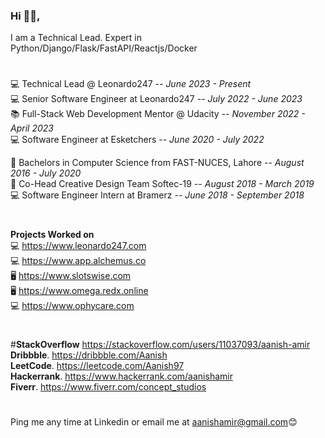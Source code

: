 ### Hi 👋🏽,

I am a Technical Lead. Expert in Python/Django/Flask/FastAPI/Reactjs/Docker<br/>
#
💻 Technical Lead @ Leonardo247 -- _June 2023 - Present_<br/>
💻 Senior Software Engineer at Leonardo247 -- _July 2022 - June 2023_ <br/>
📚 Full-Stack Web Development Mentor @ Udacity -- _November 2022 - April 2023_ <br/>
💻 Software Engineer at Esketchers -- _June 2020 - July 2022_<br/>

📕 Bachelors in Computer Science from FAST-NUCES, Lahore  -- _August 2016 - July 2020_<br/>
🎉 Co-Head Creative Design Team Softec-19 -- _August 2018 - March 2019_<br/>
💻 Software Engineer Intern at Bramerz -- _June 2018 - September 2018_<br/>
#
**Projects Worked on**<br/>
💻 https://www.leonardo247.com<br/>
💻 https://www.app.alchemus.co<br/>
🖥 https://www.slotswise.com<br/>
🖥 https://www.omega.redx.online<br/>
💻 https://www.ophycare.com<br/>

#
#**StackOverflow**   https://stackoverflow.com/users/11037093/aanish-amir<br/>
**Dribbble**.   https://dribbble.com/Aanish<br/>
**LeetCode**.   https://leetcode.com/Aanish97<br/>
**Hackerrank**.   https://www.hackerrank.com/aanishamir<br/>
**Fiverr**.   https://www.fiverr.com/concept_studios<br/>
#
Ping me any time at Linkedin or email me at aanishamir@gmail.com😊
